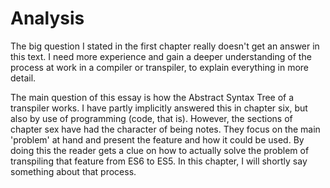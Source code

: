 # Analysis

The big question I stated in the first chapter really doesn't get an answer in this text. I need more experience and gain a deeper understanding of the process at work in a compiler or transpiler, to explain everything in more detail.

The main question of this essay is how the Abstract Syntax Tree of a transpiler works. I have partly implicitly answered this in chapter six, but also by use of programming (code, that is). However,  the sections of chapter sex have had the character of being notes. They focus on the main 'problem' at hand and present the feature and how it could be used.  By doing this the reader gets a clue on how to actually solve the problem of transpiling that feature from ES6 to ES5. In this chapter, I will shortly say something about that process.


 





